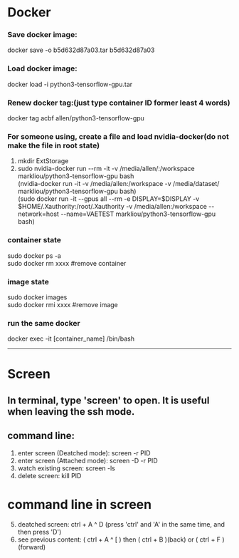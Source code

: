 # Docker

### Save docker image:  
docker save -o b5d632d87a03.tar b5d632d87a03  
### Load docker image:  
docker load -i python3-tensorflow-gpu.tar  
### Renew docker tag:(just type container ID former least 4 words)  
docker tag acbf allen/python3-tensorflow-gpu
### For someone using, create a file and load nvidia-docker(do not make the file in root state)  
1. mkdir ExtStorage  
2. sudo nvidia-docker run --rm -it -v /media/allen/:/workspace markliou/python3-tensorflow-gpu bash  
(nvidia-docker run -it -v /media/allen:/workspace -v /media/dataset/ markliou/python3-tensorflow-gpu bash)  
(sudo docker run -it --gpus all --rm -e DISPLAY=$DISPLAY -v $HOME/.Xauthority:/root/.Xauthority -v /media/allen:/workspace --network=host --name=VAETEST  markliou/python3-tensorflow-gpu bash)  
  
### container state  
sudo docker ps -a  
sudo docker rm xxxx #remove container  
  
### image state  
sudo docker images  
sudo docker rmi xxxx #remove image  
  
### run the same docker  
docker exec -it [container_name] /bin/bash  
  
 
 
  

  
---  
# Screen
## In terminal, type 'screen' to open. It is useful when leaving the ssh mode.  
## command line:  
1. enter screen (Deatched mode): screen -r PID  
2. enter screen (Attached mode): screen -D -r PID  
3. watch existing screen: screen -ls  
4. delete screen: kill PID  
  
# command line in screen  
5. deatched screen: ctrl + A ^ D (press 'ctrl' and 'A' in the same time, and then press 'D')  
6. see previous content: ( ctrl + A ^ [ ) then ( ctrl + B )(back) or ( ctrl + F )(forward)  


